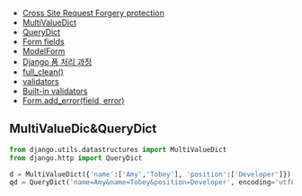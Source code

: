 * [Cross Site Request Forgery protection](https://docs.djangoproject.com/en/2.1/ref/csrf/)
* [MultiValueDict](https://github.com/django/django/blob/2.1/django/utils/datastructures.py#L43)
* [QueryDict](https://docs.djangoproject.com/en/2.1/ref/request-response/#querydict-objects)
* [Form fields](https://docs.djangoproject.com/en/2.1/ref/forms/fields/)
* [ModelForm](https://docs.djangoproject.com/en/2.1/topics/forms/modelforms/)
* [Django 폼 처리 과정](https://developer.mozilla.org/ko/docs/Learn/Server-side/Django/Forms#Django_%ED%8F%BC_%EC%B2%98%EB%A6%AC_%EA%B3%BC%EC%A0%95)
* [full_clean()](https://github.com/django/django/blob/master/django/forms/forms.py#LC368)
* [validators](https://docs.djangoproject.com/en/2.1/ref/validators/)
* [Built-in validators](https://docs.djangoproject.com/en/2.1/ref/validators/#built-in-validators)
* [Form.add_error(field, error)](https://docs.djangoproject.com/en/2.1/ref/forms/api/#django.forms.Form.add_error)


MultiValueDic&QueryDict
---
~~~python
from django.utils.datastructures import MultiValueDict
from django.http import QueryDict

d = MultiValueDict({'name':['Amy','Tobey'], 'position':['Developer']})
qd = QueryDict('name=Amy&name=Tobey&position=Developer', encoding='utf8')
~~~
